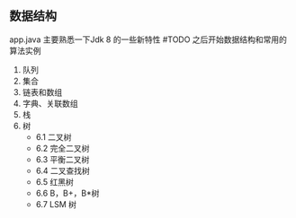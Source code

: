 ## 数据结构
 app.java 主要熟悉一下Jdk 8 的一些新特性
  #TODO 之后开始数据结构和常用的算法实例
 1. 队列
 2. 集合
 3. 链表和数组
 4. 字典、关联数组
 5. 栈
 6. 树   
    * 6.1 二叉树
    * 6.2 完全二叉树
    * 6.3 平衡二叉树
    * 6.4 二叉查找树
    * 6.5 红黑树
    * 6.6 B，B+，B*树
    * 6.7 LSM 树
